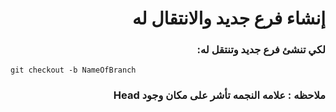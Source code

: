﻿# <div dir = rtl >  إنشاء فرع جديد والانتقال له  </dir >


### <div dir = rtl > لكي تنشئ فرع جديد وتنتقل له:</dir >
```shell
git checkout -b NameOfBranch
```
### <div dir = rtl >ملاحظه : علامه النجمه تأشر على مكان وجود Head</dir >

